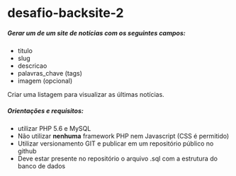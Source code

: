 # desafio-backsite-2

##### Gerar um de um site de notícias com os seguintes campos:
- titulo
- slug
- descricao
- palavras_chave (tags)
- imagem (opcional)

Criar uma listagem para visualizar as últimas notícias.

##### Orientações e requisitos:
- utilizar PHP 5.6 e MySQL
- Não utilizar **nenhuma** framework PHP nem Javascript (CSS é permitido)
- Utilizar versionamento GIT e publicar em um repositório público no github
- Deve estar presente no repositório o arquivo .sql com a estrutura do banco de dados